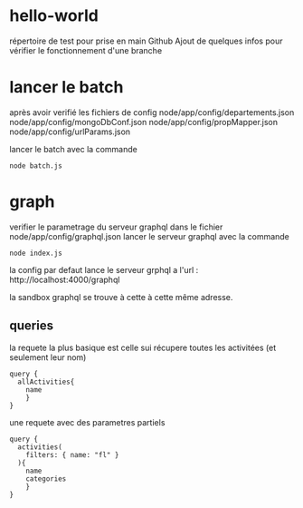 # hello-world
répertoire de test pour prise en main Github
Ajout de quelques infos pour vérifier le fonctionnement d'une branche

# lancer le batch
après avoir verifié les fichiers de config 
node/app/config/departements.json
node/app/config/mongoDbConf.json
node/app/config/propMapper.json
node/app/config/urlParams.json

lancer le batch avec la commande
```batch
node batch.js
```
# graph
verifier le parametrage du serveur graphql dans le fichier 
node/app/config/graphql.json
lancer le serveur graphql avec la commande
```
node index.js
```

la config par defaut lance le serveur grphql a l'url :
http://localhost:4000/graphql

la sandbox graphql se trouve à cette à cette même adresse.

## queries

la requete la plus basique est celle sui récupere toutes les activitées (et seulement leur nom)
```
query {
  allActivities{
  	name
	}
}
```
une requete avec des parametres partiels
```
query {
  activities(
    filters: { name: "fl" }
  ){
  	name
    categories
	}
}
```
